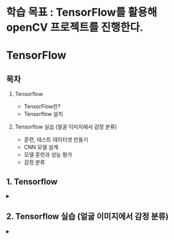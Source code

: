# 학습 목표 : TensorFlow를 활용해 openCV 프로젝트를 진행한다.

# TensorFlow

## 목차

1. Tensorflow
   - TensorFlow란?
   - Tensorflow 설치
  
2. Tensorflow 실습 (얼굴 이미지에서 감정 분류)
   - 훈련, 테스트 데이터셋 만들기
   - CNN 모델 설계
   - 모델 훈련과 성능 평가
   - 감정 분류

## 1. Tensorflow

<details>
<summary></summary>
<div markdown="1">

## **1-1. Tensorflow란?**

구글이 개발한 **오픈소스 머신러닝/딥러닝 프레임워크로, 딥러닝 신경망 모델을 만들고 학습**시키는데 많이 쓰인다.

## **1-2. Tensorflow 설치** 

_**학습시에는 vmware를 통해 우분투에서 실행함**_

**[1. vscode 설치]**

[vscode 메인 페이지](https://code.visualstudio.com/download)에서 .deb 다운로드

1. 다운로드 디렉토리로 이동

```terminla
cd Downloads/
```

2. 다운로드한 파일 실행

```terminal
sudo dpkg -i code_1.103.0-1754517494_amd64.deb
```

3. 다운로드 완

<br><br>

**[2. 윈도우 SSH키를 VMware Ubuntu로 복사하기]**

1. 윈도우에서 SSH 키 위치 확인

```
C:\Users\[사용자명]\.ssh\
```

2. 윈도우에서 복사한 뒤에 VMworkstation에 붙여넣기

```
.ssh\
```

3. 필수 권한 설정

```terminal
# 디렉토리 권한
chmod 700 ~/.ssh

# 개인키 권한 (Ed25519 키의 경우)
chmod 600 ~/.ssh/id_ed25519

chmod 644 ~/.ssh/id_ed25519.pub

# 기타 파일들
chmod 600 ~/.ssh/config          # 설정파일 (있다면)
chmod 600 ~/.ssh/known_hosts     # 호스트 정보

# 소유자 확인
chown -R $USER:$USER ~/.ssh
```

4. SSH 연결 테스트

```terminal
# GitHub 테스트
ssh -T git@github.com

# 성공 시 메시지:
# Hi [사용자명]! You've successfully authenticated, but GitHub does not provide shell access
```

<br><br>

**[3. 가상환경 생성]**

1. 텐서플로우 디렉토리 생성

```termianl
mkdir opencv_tf
cd opencv_tf
```

2. 파이썬 가상환경 설치

```terminal
sudo apt install python3.10-venv
```

3. 가상환경 생성

```terminal
# 가상환경 생성
python3 -m venv tfvenv

# 가상환경 진입
source tfvenv/bin/activate
```

4. 가상환경 진입 후 ros2 충돌시 pip list 해결방법

 _가상환경 종료 후_

```terminal
# 백업 파일 생성
cp ~/.bashrc ~/.bashrc.backup

# bashrc에서 ros2 자동 실행 명령어 주석처리
nano ~/.bashrc
# source /opt/ros/humble/setup.bash
```

5. ROS2 환경 변수 제거

```terminal
unset ROS_VERSION

unset ROS_PYTHON_VERSION  

unset ROS_LOCALHOST_ONLY

unset ROS_DISTRO

unset AMENT_PREFIX_PATH

unset PYTHONPATH
```

6. 가상환경 삭제 후 재설치

```terminal
# 가상환경 삭제
rm -rf tfvenv

# 가상환경 재설치
python3 -m venv tfvenv
```

7. 가상환경 진입 후 pip list 확인

```terminal
# 가상환경 실행
source tfvenv/bin/activate

# pip list 확인

# Package    Version
# ---------- -------
# pip        22.0.2
# setuptools 59.6.0
```

<br><br>

**[4. tensorflow 설치]**

```terminal
python3 -m pip install tensorflow
```

</div>
</details>

## 2. Tensorflow 실습 (얼굴 이미지에서 감정 분류)

<details>
<summary></summary>
<div markdown="1">

**[데이터셋 다운로드](https://www.kaggle.com/datasets/msambare/fer2013)**

## **2-1. 훈련, 테스트 데이터셋 만들기**

```python3
import tensorflow as tf
import matplotlib.pyplot as plt
import cv2
import numpy as np
from tensorflow.keras.preprocessing.image import ImageDataGenerator


img = tf.keras.preprocessing.image.load_img('../data/train/happy/Training_1206.jpg')

# 이미지 사이즈 출력
print(np.array(img).shape)

#  훈련, 테스트 데이터셋 만들기
## 텐서플로로 CNN모델을 설계하여 훈련

train_generator = ImageDataGenerator(rotation_range=10,  # Degree range for random rotations
                                     zoom_range=0.2,  # Float or [lower, upper]. Range for random zoom. If a float, [lower, upper] = [1-zoom_range, 1+zoom_range]
                                     horizontal_flip=True,  # Randomly flip inputs horizontally
                                     rescale=1/255)  # Rescaling by 1/255 to normalize

train_dataset = train_generator.flow_from_directory(directory='../data/train',
                                                    target_size=(48, 48),  # Tuple of integers (height, width), defaults to (256, 256)
                                                    class_mode='categorical',
                                                    batch_size=16,  # Size of the batches of data (default: 32)
                                                    shuffle=True,  # Whether to shuffle the data (default: True) If set to False, sorts the data in alphanumeric order
                                                    seed=10)

# 훈련 데이터셋의 타깃 값 
print(train_dataset.classes)

# 각 타깃 값의 의미
print(train_dataset.class_indices)

# 각 타깃 값별로 데이터 갯수가 몇개인지
print(np.unique(train_dataset.classes, return_counts=True))

test_generator = ImageDataGenerator(rescale=1/255)

test_dataset = test_generator.flow_from_directory(directory='../data/test',
                                                  target_size=(48, 48),
                                                  class_mode='categorical',
                                                  batch_size=1,
                                                  shuffle=False,
                                                  seed=10)
```

<br><br>

## **2-2. CNN 모델 설계**

```python3
from tensorflow.keras.models import Sequential
from tensorflow.keras.layers import Dense, Dropout, Conv2D, MaxPooling2D, Flatten, BatchNormalization

num_classes = 7
num_detectors = 32
width, height = 48, 48

network = Sequential()

network.add(Conv2D(filters=num_detectors, kernel_size=3, activation='relu', padding='same', input_shape=(width, height, 3)))
network.add(BatchNormalization())
network.add(Conv2D(filters=num_detectors, kernel_size=3, activation='relu', padding='same'))
network.add(BatchNormalization())
network.add(MaxPooling2D(pool_size=(2, 2)))
network.add(Dropout(0.2))

network.add(Conv2D(2*num_detectors, 3, activation='relu', padding='same'))
network.add(BatchNormalization())
network.add(Conv2D(2*num_detectors, 3, activation='relu', padding='same'))
network.add(BatchNormalization())
network.add(MaxPooling2D(pool_size=(2, 2)))
network.add(Dropout(0.2))

network.add(Conv2D(2*2*num_detectors, 3, activation='relu', padding='same'))
network.add(BatchNormalization())
network.add(Conv2D(2*2*num_detectors, 3, activation='relu', padding='same'))
network.add(BatchNormalization())
network.add(MaxPooling2D(pool_size=(2, 2)))
network.add(Dropout(0.2))

network.add(Conv2D(2*2*2*num_detectors, 3, activation='relu', padding='same'))
network.add(BatchNormalization())
network.add(Conv2D(2*2*2*num_detectors, 3, activation='relu', padding='same'))
network.add(BatchNormalization())
network.add(MaxPooling2D(pool_size=(2, 2)))
network.add(Dropout(0.2))

network.add(Flatten())

network.add(Dense(2*2*num_detectors, activation='relu'))
network.add(BatchNormalization())
network.add(Dropout(0.2))

network.add(Dense(2*num_detectors, activation='relu'))
network.add(BatchNormalization())
network.add(Dropout(0.2))

network.add(Dense(num_classes, activation='softmax'))

network.summary()
```

<br><br>

## **2-3. 모델 훈련과 성능 평가**

```python3
# 모델 훈련
network.compile(optimizer='Adam', loss='categorical_crossentropy', metrics=['accuracy'])
epochs = 3

network.fit(train_dataset, epochs=epochs)

# 모델 성능 평가
network.evaluate(test_dataset)
preds = network.predict(test_dataset)
print(preds)
preds = np.argmax(preds, axis=1)
print(preds)
print(test_dataset.classes)
print(accuracy_score(test_dataset.classes, preds))

# 모델 저장
network.save('../models/emotion_model.h5')
```

<img width="426" height="824" alt="image" src="https://github.com/user-attachments/assets/36285412-35b2-44d3-8972-b603938a068c" />

<img width="360" height="106" alt="image" src="https://github.com/user-attachments/assets/dc48d2da-362a-442a-bd25-0655b75906f1" />


<br><br>

## **2-4. 감정 분류**

```python3
import cv2
import matplotlib.pyplot as plt
import dlib
import tensorflow as tf
import numpy as np


image = cv2.imread('../data/img/charles.jpg')

# plt.figure(figsize=(8,8))
# plt.imshow(cv2.cvtColor(image, cv2.COLOR_BGR2RGB))
# plt.show()

face_detector = dlib.cnn_face_detection_model_v1('../data/weights/mmod_human_face_detector.dat')
face_detection = face_detector(image, 1)

left, top, right, bottom = face_detection[0].rect.left(),\
      face_detection[0].rect.top(), face_detection[0].rect.right(), face_detection[0].rect.bottom()
roi = image[top:bottom, left:right]

# cv2.imshow('roi', roi)
# cv2.waitKey(0)
# cv2.destroyAllWindows()

print(roi.shape)

# 이미지 리사이징
roi = cv2.resize(roi, (48, 48))
print(roi.shape)

# 정규화
roi = roi / 255

roi = np.expand_dims(roi, axis=0)
print(roi.shape)

network = tf.keras.model.load_model('../data/models/emotion_model.h5')

pred_probability = network.predict(roi)
print(pred_probability)

pred = np.argmax(pred_probability)
print(pred)

print(test_dataset.class_indices)
```

</div>
</details>






